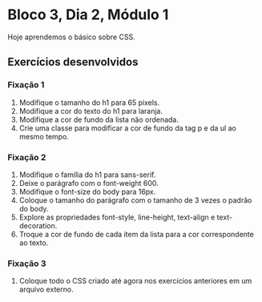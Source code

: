 # Bloco 3, Dia 2, Módulo 1

Hoje aprendemos o básico sobre CSS.

## Exercícios desenvolvidos

### Fixação 1

1. Modifique o tamanho do h1 para 65 pixels.
2. Modifique a cor do texto do h1 para laranja.
3. Modifique a cor de fundo da lista não ordenada.
4. Crie uma classe para modificar a cor de fundo da tag p e da ul ao mesmo tempo.

### Fixação 2

1. Modifique o família do h1 para sans-serif.
2. Deixe o parágrafo com o font-weight 600.
3. Modifique o font-size do body para 16px.
4. Coloque o tamanho do parágrafo com o tamanho de 3 vezes o padrão do body.
5. Explore as propriedades font-style, line-height, text-align e text-decoration.
6. Troque a cor de fundo de cada item da lista para a cor correspondente ao texto.

### Fixação 3

1. Coloque todo o CSS criado até agora nos exercícios anteriores em um arquivo externo.
